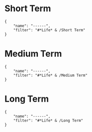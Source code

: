 # Short Term
```todoist
{
	"name": "------",
	"filter": "#*Life* & /Short Term"
}
```
# Medium Term
```todoist
{
	"name": "------",
	"filter": "#*Life* & /Medium Term"
}
```
# Long Term
```todoist
{
	"name": "------",
	"filter": "#*Life* & /Long Term"
}
```